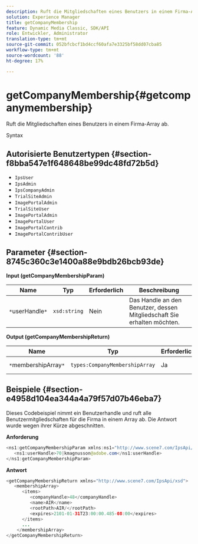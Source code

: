 ```yaml
---
description: Ruft die Mitgliedschaften eines Benutzers in einem Firma-Array ab.
solution: Experience Manager
title: getCompanyMembership
feature: Dynamic Media Classic, SDK/API
role: Entwickler, Administrator
translation-type: tm+mt
source-git-commit: 052bfcbcf1bd4ccf60afa7e3325bf58dd07cba85
workflow-type: tm+mt
source-wordcount: '88'
ht-degree: 17%

---
```



# getCompanyMembership{#getcompanymembership}

Ruft die Mitgliedschaften eines Benutzers in einem Firma-Array ab.

Syntax

## Autorisierte Benutzertypen {#section-f8bba547e1f648648be99dc48fd72b5d}

* `IpsUser`
* `IpsAdmin`
* `IpsCompanyAdmin`
* `TrialSiteAdmin`
* `ImagePortalAdmin`
* `TrialSiteUser`
* `ImagePortalAdmin`
* `ImagePortalUser`
* `ImagePortalContrib`
* `ImagePortalContribUser`

## Parameter {#section-8745c360c3e1400a88e9bdb26bcb93de}

**Input (getCompanyMembershipParam)**

| Name | Typ | Erforderlich | Beschreibung |
|---|---|---|---|
| `*`userHandle`*` | `xsd:string` | Nein | Das Handle an den Benutzer, dessen Mitgliedschaft Sie erhalten möchten. |

**Output (getCompanyMembershipReturn)**

| Name | Typ | Erforderlich | Beschreibung |
|---|---|---|---|
| `*`membershipArray`*` | `types:CompanyMembershipArray` | Ja | Array von Firmen. |

## Beispiele {#section-e4958d104ea344a4a79f57d07b46eba7}

Dieses Codebeispiel nimmt ein Benutzerhandle und ruft alle Benutzermitgliedschaften für die Firma in einem Array ab. Die Antwort wurde wegen ihrer Kürze abgeschnitten.

**Anforderung**

```java
<ns1:getCompanyMembershipParam xmlns:ns1="http://www.scene7.com/IpsApi/xsd">
   <ns1:userHandle>70|kmagnusson@adobe.com</ns1:userHandle>
</ns1:getCompanyMembershipParam>
```

**Antwort**

```java
<getCompanyMembershipReturn xmlns="http://www.scene7.com/IpsApi/xsd">
   <membershipArray>
      <items>
         <companyHandle>48</companyHandle>
         <name>AIR</name>
         <rootPath>AIR/</rootPath>
         <expires>2101-01-31T23:00:00.485-08:00</expires>
      </items>
      ...
    </membershipArray>
</getCompanyMembershipReturn>
```

